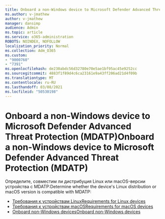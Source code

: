 ```yaml
---
title: Onboard a non-Windows device to Microsoft Defender Advanced Threat Protection (MDATP)
ms.author: v-jmathew
author: v-jmathew
manager: dansimp
audience: Admin
ms.topic: article
ms.service: o365-administration
ROBOTS: NOINDEX, NOFOLLOW
localization_priority: Normal
ms.collection: Adm_O365
ms.custom:
- "9000760"
- "7391"
ms.openlocfilehash: de230abdc56d32780e70e5ae1bf95ac45e9252cc
ms.sourcegitcommit: 4883f1f89d4c6ca23161e9a43ff206ad21d4f09b
ms.translationtype: MT
ms.contentlocale: ru-RU
ms.lasthandoff: 03/08/2021
ms.locfileid: "50530198"
---
```

# <a name="onboard-a-non-windows-device-to-microsoft-defender-advanced-threat-protection-mdatp"></a><span data-ttu-id="99b60-102">Onboard a non-Windows device to Microsoft Defender Advanced Threat Protection (MDATP)</span><span class="sxs-lookup"><span data-stu-id="99b60-102">Onboard a non-Windows device to Microsoft Defender Advanced Threat Protection (MDATP)</span></span>

<span data-ttu-id="99b60-103">Определите, совместим ли дистрибуция Linux или macOS-версии устройства с MDATP:</span><span class="sxs-lookup"><span data-stu-id="99b60-103">Determine whether the device's Linux distribution or macOS version is compatible with MDATP:</span></span>

- [<span data-ttu-id="99b60-104">Требования к устройствам Linux</span><span class="sxs-lookup"><span data-stu-id="99b60-104">Requirements for Linux devices</span></span>](https://go.microsoft.com/fwlink/?linkid=2143462)
- [<span data-ttu-id="99b60-105">Требования к устройствам macOS</span><span class="sxs-lookup"><span data-stu-id="99b60-105">Requirements for macOS devices</span></span>](https://go.microsoft.com/fwlink/?linkid=2143461)
- [<span data-ttu-id="99b60-106">Onboard non-Windows devices</span><span class="sxs-lookup"><span data-stu-id="99b60-106">Onboard non-Windows devices</span></span>](https://go.microsoft.com/fwlink/?linkid=2143628)
